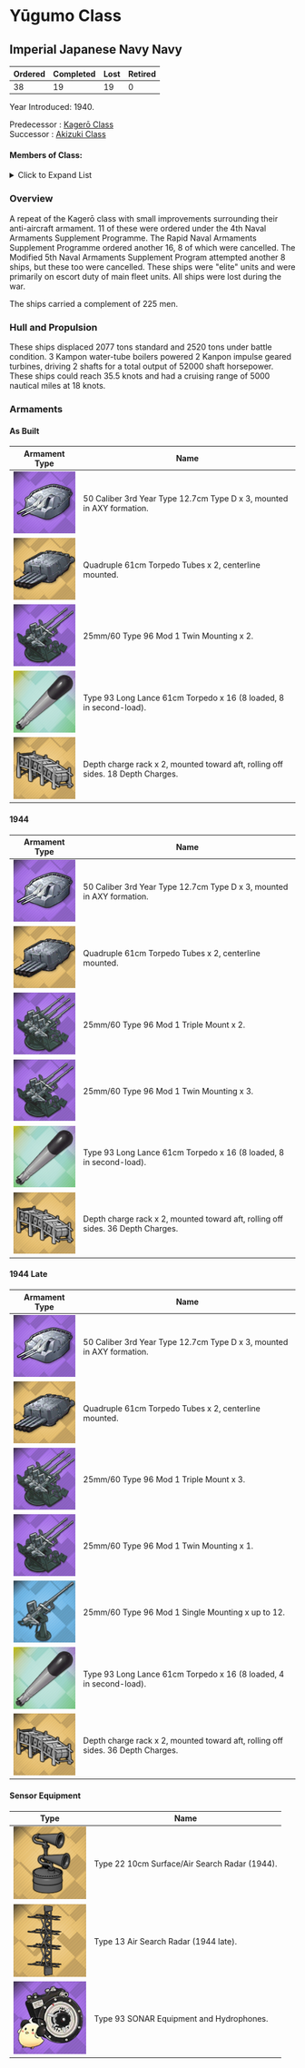 # Yūgumo Class
## Imperial Japanese Navy Navy

Ordered | Completed | Lost | Retired
 ------ | ------ | ------ | ------ 
38 | 19 | 19 | 0 <br/>
 
Year Introduced: 1940. <br/>
 
Predecessor : [Kagerō Class](/History/IJN/KagerouClass.md) <br/>
Successor : [Akizuki Class](/History/IJN/AkizukiClass.md) <br/>

#### Members of Class: <br/>

<details>
	<summary>Click to Expand List</summary>
	
Icon | Name | Writing | Tanslation | Program Number | Present
| ------ | ------ | ------ |  ------ |  ------ | ------ |
![UnknownDD](/Icons/Ship/UnknownDD.png) | Akigumo | 秋雲、アキグモ |　Autumn Clouds | 115 | No <br/>
![UnknownDD](/Icons/Ship/UnknownDD.png) | Yūgumo | 陽炎、カゲロ | Evening Clouds |　116 | No <br/>
![UnknownDD](/Icons/Ship/UnknownDD.png) | Makigumo | 巻雲、マキグモ |　Rolling Clouds | 117 | No <br/>
![Kazagumo](/Icons/Ship/SakuraEmpire/Kazagumo.png) | Kazagumo | 風雲、カザグモ | Wind and Cloud  |　118 | Yes <br/>
![Naganami](/Icons/Ship/SakuraEmpire/Naganami.png) | Naganami | 長波、ナガナミ | Long Wave |　119 | Yes <br/>
![Makinami](/Icons/Ship/SakuraEmpire/Makinami.png) | Makinami | 巻波、マキナミ | Rolling Wave |　120 | Yes <br/>
![UnknownDD](/Icons/Ship/UnknownDD.png) | Takanami | 高波,タカナミ | Tall Wave |　121 | No <br/>
![UnknownDD](/Icons/Ship/UnknownDD.png) | Ōnami | 大波、オオナミ | Billowing Wave |　122 | No <br/>
![Kiyonami](/Icons/Ship/SakuraEmpire/Kiyonami.png) | Kiyonami | 清波、キヨナミ | Clear Wave |　123 | Yes <br/>
![UnknownDD](/Icons/Ship/UnknownDD.png) | Tamanami | 玉波、タマナミ | Beautiful Waves |　124 | No <br/>
![UnknownDD](/Icons/Ship/UnknownDD.png) | Suzunami |　涼波、スズナミ | Cool Wave |　126 | No <br/>
![UnknownDD](/Icons/Ship/UnknownDD.png) | Fujinami | 藤浪、フジナミ | Rough Wave |　127 | No <br/>
![UnknownDD](/Icons/Ship/UnknownDD.png) | Dummy Ship | XXXXX | Yamato Budget |　128-129 | No <br/>
![UnknownDD](/Icons/Ship/UnknownDD.png) | Hayanami | 早波、ハヤナミ | Fast Wave |　340 | No <br/>
![UnknownDD](/Icons/Ship/UnknownDD.png) | Hamanami | 浜波、ハマナミ | Beach Wave |　341 | No <br/>
![UnknownDD](/Icons/Ship/UnknownDD.png) | Okinami | 沖波、オキナミ | High Seas Wave |　342 | No <br/>
![UnknownDD](/Icons/Ship/UnknownDD.png) | Kishinami | 岸波、キシナミ | Shore Wave |　343 | No <br/>
![UnknownDD](/Icons/Ship/UnknownDD.png) | Asashimo | 朝霜、アサシモ | Morning Frost |　344 | No <br/>
![UnknownDD](/Icons/Ship/UnknownDD.png) | Hayashimo | 早霜、ハヤシモ | Early Frost |　345 | No <br/>
![UnknownDD](/Icons/Ship/UnknownDD.png) | Akishimo | 秋霜、アキシモ | Autumn Frost |　346 | No <br/>
![UnknownDD](/Icons/Ship/UnknownDD.png) | Kiyoshimo | 秋霜、アキシモ | Clear Frost |　346 | No <br/>
![UnknownDD](/Icons/Ship/UnknownDD.png) | Umigiri | 海霧、ウミギリ | Sea Mist |　348 | No, Cancelled <br/>
![UnknownDD](/Icons/Ship/UnknownDD.png) | Yamagiri | 山桐、ヤマギリ | Moutain Mist |　349 | No, Cancelled <br/>
![UnknownDD](/Icons/Ship/UnknownDD.png) | Tanigiri | 谷霧、タニギリ | Valley Mist |　350 | No, Cancelled <br/>
![UnknownDD](/Icons/Ship/UnknownDD.png) | Kawagiri | 川霧、カワギリ | River Mist |　351 | No, Cancelled <br/>
![UnknownDD](/Icons/Ship/UnknownDD.png) | Taekaze | 妙風、タエカゼ | Cold Mountain Wind |　352 | No, Cancelled <br/>
![UnknownDD](/Icons/Ship/UnknownDD.png) | Kiyokaze | 清風、キヨカゼ | Spring Wind |　353 | No, Cancelled <br/>
![UnknownDD](/Icons/Ship/UnknownDD.png) | Satokaze | 里風、サトカゼ | Village Wind |　354 | No, Cancelled <br/>
![UnknownDD](/Icons/Ship/UnknownDD.png) | Murakaze | 村風、ムラカゼ | Mountain Wind |　355 | No, Cancelled <br/>
![UnknownDD](/Icons/Ship/UnknownDD.png) | Yamasame | 山雨、ヤマサメ | Mountain Rain |　5041 | No, Cancelled <br/>
![UnknownDD](/Icons/Ship/UnknownDD.png) | Akisame | 秋雨、アキサメ | Autumn Rain |　5042 | No, Cancelled <br/>
![UnknownDD](/Icons/Ship/UnknownDD.png) | Natsusame | 夏雨、ナツサメ | Summer Rain |　5045 | No, Cancelled <br/>
![UnknownDD](/Icons/Ship/UnknownDD.png) | Hayasame | 早雨、ハヤサメ | Early Morning Tide |　5044 | No, Cancelled <br/>
![UnknownDD](/Icons/Ship/UnknownDD.png) | Takashio | 高潮、タカシオ | Great Tide |　5045 | No, Cancelled <br/>
![UnknownDD](/Icons/Ship/UnknownDD.png) | Akishio | 秋潮、アキシオ | Autumn Tide |　5046 | No, Cancelled <br/>
![UnknownDD](/Icons/Ship/UnknownDD.png) | Harushio | 春潮、ハルシオ | Spring Tide |　5047 | No, Cancelled <br/>
![UnknownDD](/Icons/Ship/UnknownDD.png) | Wakashio | 若潮、ワカシオ | Young Tide |　5048 | No, Cancelled <br/>


</details>

### Overview

A repeat of the Kagerō class with small improvements surrounding their anti-aircraft armament. 11 of these were ordered under the 4th Naval Armaments Supplement Programme. The Rapid Naval Armaments Supplement Programme ordered another 16, 8 of which were cancelled. The Modified 5th Naval Armaments Supplement Program attempted another 8 ships, but these too were cancelled. These ships were "elite" units and were primarily on escort duty of main fleet units. All ships were lost during the war.<br/>

The ships carried a complement of 225 men. <br/>

### Hull and Propulsion

These ships displaced 2077 tons standard and 2520 tons under battle condition. 3 Kampon water-tube boilers powered 2 Kanpon impulse geared turbines, driving 2 shafts for a total output of 52000 shaft horsepower. These ships could reach 35.5 knots and had a cruising range of 5000 nautical miles at 18 knots.

### Armaments

#### As Built

Armament Type | Name |
 ------ | ------ |
![127mm50ModA](/Icons/Equipment/Guns/DD/50Caliber3rdYearType12.7cmModB.png) | 50 Caliber 3rd Year Type 12.7cm Type D x 3, mounted in AXY formation.
![Quad610](/Icons/Equipment/Torpedo/Surface/610mmQuadIJN-Kai.png) | Quadruple 61cm Torpedo Tubes x 2, centerline mounted.
![25mmT](/Icons/Equipment/AA/25mmType96T.png) | 25mm/60 Type 96 Mod 1 Twin Mounting x 2.
![Type93](/Icons/Equipment/Auxiliary/OxygenTorpedoUR.png) | Type 93 Long Lance 61cm Torpedo x 16 (8 loaded, 8 in second-load).
![DCRack](/Icons/Equipment/Auxiliary/DepthChargeRack.png) | Depth charge rack x 2, mounted toward aft, rolling off sides. 18 Depth Charges. <br/>

#### 1944

Armament Type | Name |
 ------ | ------ |
![127mm50ModA](/Icons/Equipment/Guns/DD/50Caliber3rdYearType12.7cmModB.png) | 50 Caliber 3rd Year Type 12.7cm Type D x 3, mounted in AXY formation.
![Quad610](/Icons/Equipment/Torpedo/Surface/610mmQuadIJN-Kai.png) | Quadruple 61cm Torpedo Tubes x 2, centerline mounted.
![25mmTR](/Icons/Equipment/AA/25mmType96TT.png) | 25mm/60 Type 96 Mod 1 Triple Mount x 2.
![25mmT](/Icons/Equipment/AA/25mmType96T.png) | 25mm/60 Type 96 Mod 1 Twin Mounting x 3.
![Type93](/Icons/Equipment/Auxiliary/OxygenTorpedoUR.png) | Type 93 Long Lance 61cm Torpedo x 16 (8 loaded, 8 in second-load).
![DCRack](/Icons/Equipment/Auxiliary/DepthChargeRack.png) | Depth charge rack x 2, mounted toward aft, rolling off sides. 36 Depth Charges. <br/>

#### 1944 Late

Armament Type | Name |
 ------ | ------ |
![127mm50ModA](/Icons/Equipment/Guns/DD/50Caliber3rdYearType12.7cmModB.png) | 50 Caliber 3rd Year Type 12.7cm Type D x 3, mounted in AXY formation.
![Quad610](/Icons/Equipment/Torpedo/Surface/610mmQuadIJN-Kai.png) | Quadruple 61cm Torpedo Tubes x 2, centerline mounted.
![25mmTR](/Icons/Equipment/AA/25mmType96TT.png) | 25mm/60 Type 96 Mod 1 Triple Mount x 3.
![25mmT](/Icons/Equipment/AA/25mmType96T.png) | 25mm/60 Type 96 Mod 1 Twin Mounting x 1.
![25mmT](/Icons/Equipment/AA/25mmType96.png) | 25mm/60 Type 96 Mod 1 Single Mounting x up to 12.
![Type93](/Icons/Equipment/Auxiliary/OxygenTorpedoUR.png) | Type 93 Long Lance 61cm Torpedo x 16 (8 loaded, 4 in second-load).
![DCRack](/Icons/Equipment/Auxiliary/DepthChargeRack.png) | Depth charge rack x 2, mounted toward aft, rolling off sides. 36 Depth Charges. <br/>

#### Sensor Equipment

Type | Name |
 ------ | ------ |
![Type22](/Icons/Equipment/Auxiliary/Type22Radar.png) | Type 22 10cm Surface/Air Search Radar (1944). <br/> 
![Type13](/Icons/Equipment/Auxiliary/Type13AirRadar.png) | Type 13 Air Search Radar (1944 late). <br/>
![OldSonar](/Icons/Equipment/Auxiliary/9960ATraining.png) | Type 93 SONAR Equipment and Hydrophones. <br/>